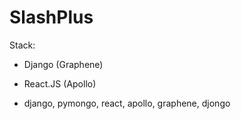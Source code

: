 # SlashPlus

Stack:
  - Django (Graphene)
  - React.JS (Apollo)
  
  - django, pymongo, react, apollo, graphene, djongo
